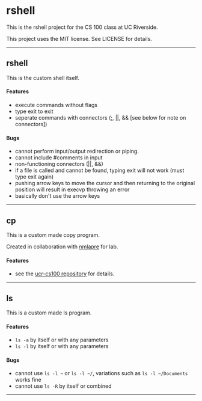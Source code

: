 # rshell

This is the rshell project for the CS 100 class at UC Riverside.

This project uses the MIT license. See LICENSE for details.

* * *

## rshell

This is the custom shell itself.

#### Features

- execute commands without flags
- type exit to exit
- seperate commands with connectors (;, ||, && [see below for note on connectors])

#### Bugs

- cannot perform input/output redirection or piping.
- cannot include #comments in input
- non-functioning connectors (||, &&)
- if a file is called and cannot be found, typing exit will not work (must type exit again)
- pushing arrow keys to move the cursor and then returning to the original position will result in execvp throwing an error
- basically don't use the arrow keys

* * *

## cp

This is a custom made copy program.

Created in collaboration with [nmlapre](http://github.com/nmlapre) for lab.

#### Features

- see the [ucr-cs100 repository](http://github.com/mikeizbicki/ucr-cs100/tree/cs100-2014fall/assignments/lab/lab5-cp) for details.

* * *

## ls

This is a custom made ls program.

#### Features

- `ls -a` by itself or with any parameters
- `ls -l` by itself or with any parameters

#### Bugs

- cannot use `ls -l ~` or `ls -l ~/`, variations such as `ls -l ~/Documents` works fine
- cannot use `ls -R` by itself or combined


* * *
